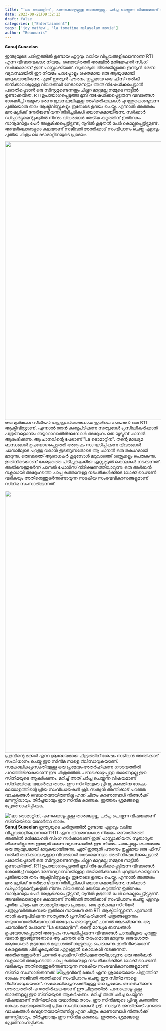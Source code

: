 ```yaml
---
title: "'ലാ ടൊമാറ്റിന', പണക്കൊഴുപ്പുള്ള താരങ്ങളല്ല, ചർച്ച ചെയ്യുന്ന വിഷയമാണ് സിനിമയിലെ യഥാർത്ഥ താരം"
date: 2023-09-21T09:32:13
draft: false
categories: ["Entertainment"]
tags: ['joy mathew', 'la tomatina malayalam movie']
author: "Beaumaris"
---
```


<strong>Sanuj Suseelan</strong>

ഇന്ത്യയുടെ ചരിത്രത്തിൽ ഉണ്ടായ ഏറ്റവും വലിയ വിപ്ലവങ്ങളിലൊന്നാണ് RTI എന്ന വിവരാവകാശ നിയമം. രണ്ടായിരത്തി അഞ്ചിൽ മൻമോഹൻ സിംഗ് സർക്കാരാണ് ഇത് പാസ്സാക്കിയത്. സുതാര്യത തീരെയില്ലാത്ത ഇന്ത്യൻ ഭരണ വ്യവസ്ഥയിൽ ഈ നിയമം പലപ്പോളും ശക്തമായ ഒരു ആയുധമായി മാറുകയായിരുന്നു. ഏത് ഇന്ത്യൻ പൗരനും തുച്ഛമായ ഒരു ഫീസ് നൽകി തനിക്കാവശ്യമുള്ള വിവരങ്ങൾ നേടാമെന്നതും അത് നിഷേധിക്കപ്പെട്ടാൽ പരാതിപ്പെടാൻ ഒരു സിസ്റ്റമുണ്ടെന്നതും ചില്ലറ മാറ്റമല്ല നമ്മുടെ നാട്ടിൽ ഉണ്ടാക്കിയത്. RTI ഉപയോഗപ്പെടുത്തി മുമ്പ് നിഷേധിക്കപ്പെട്ടിരുന്ന വിവരങ്ങൾ ശേഖരിച്ച് നമ്മുടെ ഭരണവ്യവസ്ഥയിലുള്ള അഴിമതിക്കഥകൾ പുറത്തുകൊണ്ടുവന്ന പുതിയൊരു തരം ആക്ടിവിസ്റ്റുകളും ഇതോടെ ഉദയം ചെയ്തു. എന്നാൽ അത്തരം മനുഷ്യർക്ക് നേരിടേണ്ടിവന്ന തിരിച്ചടികൾ ഭയാനകമായിരുന്നു. സർക്കാർ ഡിപ്പാർട്ടുമെന്റുകളിൽ നിന്നും വിവരങ്ങൾ തേടിയ കുറ്റത്തിന് ഇതിനകം നാനൂറോളം പേർ അക്രമിക്കപ്പെട്ടിട്ടുണ്ട്, നൂറിൽ കൂടുതൽ പേർ കൊല്ലപ്പെട്ടിട്ടുമുണ്ട്. അവരിലൊരാളുടെ കഥയാണ് സജീവൻ അന്തിക്കാട് സംവിധാനം ചെയ്ത ഏറ്റവും പുതിയ ചിത്രം ലാ ടൊമാറ്റിനയുടെ പ്രമേയം.

<img class="size-full wp-image-421303 aligncenter" src="https://cdn.boolokam.com/articles/2023/09/ddqq.webp" alt="" width="1200" height="900" />ഒരു മുൻകാല സീനിയർ പത്രപ്രവർത്തകനായ ഇതിലെ നായകൻ ഒരു RTI ആക്ടിവിസ്റ്റാണ്. എന്നാൽ താൻ കണ്ടുപിടിക്കുന്ന സത്യങ്ങൾ പ്രസിദ്ധീകരിക്കാൻ പത്രങ്ങളൊന്നും തയ്യാറാവാതിരിക്കുമ്പോൾ അദ്ദേഹം ഒരു യൂട്യൂബ് ചാനൽ ആരംഭിക്കുന്നു. ആ ചാനലിന്റെ പേരാണ് "La ടൊമാറ്റിന". തന്റെ മാദ്ധ്യമ ബന്ധങ്ങൾ ഉപയോഗപ്പെടുത്തി അദ്ദേഹം സംഘടിപ്പിക്കുന്ന വിവരങ്ങൾ ചാനലിലൂടെ പുറത്തു വരാൻ തുടങ്ങുന്നതോടെ ആ ചാനൽ ഒരു തരംഗമായി മാറുന്നു. ഒരുവശത്ത് ആരാധകർ കൂടുമ്പോൾ മറുവശത്ത് ശത്രുക്കളും പെരുകുന്നു. ഇതിനിടെയാണ് കേരളത്തെ പിടിച്ചുകുലുക്കിയ ഏറ്റുമുട്ടൽ കൊലകൾ നടക്കുന്നത്. അതിനെത്തുടർന്ന് ചാനൽ പോലീസ് നിരീക്ഷണത്തിലാവുന്നു. ഒരു അർബൻ നക്സലായി അദ്ദേഹത്തെ ചാപ്പ കുത്താനുള്ള നടപടികൾക്കിടെ ലോക്ക് ഡൌൺ വരികയും അതിനെത്തുടർന്നുണ്ടാവുന്ന നാടകീയ സംഭവവികാസങ്ങളുമാണ് സിനിമ സംസാരിക്കുന്നത്.

<img class="size-full wp-image-421302 aligncenter" src="https://cdn.boolokam.com/articles/2023/09/qqdqd.jpg" alt="" width="724" height="848" />പ്രഭുവിന്റെ മക്കൾ എന്ന ശ്രദ്ധേയമായ ചിത്രത്തിന് ശേഷം സജീവൻ അന്തിക്കാട് സംവിധാനം ചെയ്ത ഈ സിനിമ നാളെ റിലീസാവുകയാണ്. സമകാലികപ്രസക്തിയുള്ള ഒരു പ്രമേയം അതർഹിക്കുന്ന ഗൗരവത്തിൽ പറഞ്ഞിരിക്കുകയാണ് ഈ ചിത്രത്തിൽ. പണക്കൊഴുപ്പുള്ള താരങ്ങളല്ല ഈ സിനിമയുടെ ആകർഷണം. മറിച്ച് അത് ചർച്ച ചെയ്യുന്ന വിഷയമാണ് സിനിമയിലെ യഥാർത്ഥ താരം. ഈ സിനിമയുടെ പ്രിവ്യൂ കണ്ടതിനു ശേഷം മലയാളത്തിന്റെ പ്രിയ സംവിധായകൻ ശ്രീ. സത്യൻ അന്തിക്കാട് പറഞ്ഞ വാചകങ്ങൾ വെറുതെയായിരുന്നില്ല എന്ന് ചിത്രം കാണുമ്പോൾ നിങ്ങൾക്ക് മനസ്സിലാവും. തീർച്ചയായും ഈ സിനിമ കാണുക. ഇത്തരം ശ്രമങ്ങളെ പ്രോത്സാഹിപ്പിക്കുക.


!['ലാ ടൊമാറ്റിന', പണക്കൊഴുപ്പുള്ള താരങ്ങളല്ല, ചർച്ച ചെയ്യുന്ന വിഷയമാണ് സിനിമയിലെ യഥാർത്ഥ താരം](https://cdn.boolokam.com/articles/2023/09/ddqq.webp)**Sanuj Suseelan** ഇന്ത്യയുടെ ചരിത്രത്തിൽ ഉണ്ടായ ഏറ്റവും വലിയ വിപ്ലവങ്ങളിലൊന്നാണ് RTI എന്ന വിവരാവകാശ നിയമം. രണ്ടായിരത്തി അഞ്ചിൽ മൻമോഹൻ സിംഗ് സർക്കാരാണ് ഇത് പാസ്സാക്കിയത്. സുതാര്യത തീരെയില്ലാത്ത ഇന്ത്യൻ ഭരണ വ്യവസ്ഥയിൽ ഈ നിയമം പലപ്പോളും ശക്തമായ ഒരു ആയുധമായി മാറുകയായിരുന്നു. ഏത് ഇന്ത്യൻ പൗരനും തുച്ഛമായ ഒരു ഫീസ് നൽകി തനിക്കാവശ്യമുള്ള വിവരങ്ങൾ നേടാമെന്നതും അത് നിഷേധിക്കപ്പെട്ടാൽ പരാതിപ്പെടാൻ ഒരു സിസ്റ്റമുണ്ടെന്നതും ചില്ലറ മാറ്റമല്ല നമ്മുടെ നാട്ടിൽ ഉണ്ടാക്കിയത്. RTI ഉപയോഗപ്പെടുത്തി മുമ്പ് നിഷേധിക്കപ്പെട്ടിരുന്ന വിവരങ്ങൾ ശേഖരിച്ച് നമ്മുടെ ഭരണവ്യവസ്ഥയിലുള്ള അഴിമതിക്കഥകൾ പുറത്തുകൊണ്ടുവന്ന പുതിയൊരു തരം ആക്ടിവിസ്റ്റുകളും ഇതോടെ ഉദയം ചെയ്തു. എന്നാൽ അത്തരം മനുഷ്യർക്ക് നേരിടേണ്ടിവന്ന തിരിച്ചടികൾ ഭയാനകമായിരുന്നു. സർക്കാർ ഡിപ്പാർട്ടുമെന്റുകളിൽ നിന്നും വിവരങ്ങൾ തേടിയ കുറ്റത്തിന് ഇതിനകം നാനൂറോളം പേർ അക്രമിക്കപ്പെട്ടിട്ടുണ്ട്, നൂറിൽ കൂടുതൽ പേർ കൊല്ലപ്പെട്ടിട്ടുമുണ്ട്. അവരിലൊരാളുടെ കഥയാണ് സജീവൻ അന്തിക്കാട് സംവിധാനം ചെയ്ത ഏറ്റവും പുതിയ ചിത്രം ലാ ടൊമാറ്റിനയുടെ പ്രമേയം. ഒരു മുൻകാല സീനിയർ പത്രപ്രവർത്തകനായ ഇതിലെ നായകൻ ഒരു RTI ആക്ടിവിസ്റ്റാണ്. എന്നാൽ താൻ കണ്ടുപിടിക്കുന്ന സത്യങ്ങൾ പ്രസിദ്ധീകരിക്കാൻ പത്രങ്ങളൊന്നും തയ്യാറാവാതിരിക്കുമ്പോൾ അദ്ദേഹം ഒരു യൂട്യൂബ് ചാനൽ ആരംഭിക്കുന്നു. ആ ചാനലിന്റെ പേരാണ് "La ടൊമാറ്റിന". തന്റെ മാദ്ധ്യമ ബന്ധങ്ങൾ ഉപയോഗപ്പെടുത്തി അദ്ദേഹം സംഘടിപ്പിക്കുന്ന വിവരങ്ങൾ ചാനലിലൂടെ പുറത്തു വരാൻ തുടങ്ങുന്നതോടെ ആ ചാനൽ ഒരു തരംഗമായി മാറുന്നു. ഒരുവശത്ത് ആരാധകർ കൂടുമ്പോൾ മറുവശത്ത് ശത്രുക്കളും പെരുകുന്നു. ഇതിനിടെയാണ് കേരളത്തെ പിടിച്ചുകുലുക്കിയ ഏറ്റുമുട്ടൽ കൊലകൾ നടക്കുന്നത്. അതിനെത്തുടർന്ന് ചാനൽ പോലീസ് നിരീക്ഷണത്തിലാവുന്നു. ഒരു അർബൻ നക്സലായി അദ്ദേഹത്തെ ചാപ്പ കുത്താനുള്ള നടപടികൾക്കിടെ ലോക്ക് ഡൌൺ വരികയും അതിനെത്തുടർന്നുണ്ടാവുന്ന നാടകീയ സംഭവവികാസങ്ങളുമാണ് സിനിമ സംസാരിക്കുന്നത്. ![](https://cdn.boolokam.com/articles/2023/09/qqdqd.jpg)പ്രഭുവിന്റെ മക്കൾ എന്ന ശ്രദ്ധേയമായ ചിത്രത്തിന് ശേഷം സജീവൻ അന്തിക്കാട് സംവിധാനം ചെയ്ത ഈ സിനിമ നാളെ റിലീസാവുകയാണ്. സമകാലികപ്രസക്തിയുള്ള ഒരു പ്രമേയം അതർഹിക്കുന്ന ഗൗരവത്തിൽ പറഞ്ഞിരിക്കുകയാണ് ഈ ചിത്രത്തിൽ. പണക്കൊഴുപ്പുള്ള താരങ്ങളല്ല ഈ സിനിമയുടെ ആകർഷണം. മറിച്ച് അത് ചർച്ച ചെയ്യുന്ന വിഷയമാണ് സിനിമയിലെ യഥാർത്ഥ താരം. ഈ സിനിമയുടെ പ്രിവ്യൂ കണ്ടതിനു ശേഷം മലയാളത്തിന്റെ പ്രിയ സംവിധായകൻ ശ്രീ. സത്യൻ അന്തിക്കാട് പറഞ്ഞ വാചകങ്ങൾ വെറുതെയായിരുന്നില്ല എന്ന് ചിത്രം കാണുമ്പോൾ നിങ്ങൾക്ക് മനസ്സിലാവും. തീർച്ചയായും ഈ സിനിമ കാണുക. ഇത്തരം ശ്രമങ്ങളെ പ്രോത്സാഹിപ്പിക്കുക.
